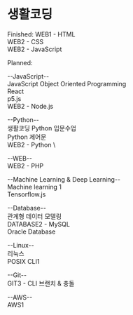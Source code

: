 # 생활코딩 

Finished:
WEB1 - HTML \
WEB2 - CSS \
WEB2 - JavaScript

Planned:

--JavaScript-- \
JavaScript Object Oriented Programming \
React \
p5.js \
WEB2 - Node.js

--Python-- \
생활코딩 Python 입문수업 \
Python 제어문 \
WEB2 - Python \

--WEB-- \
WEB2 - PHP

--Machine Learning & Deep Learning-- \
Machine learning 1 \
Tensorflow.js

--Database-- \
관계형 데이터 모델링 \
DATABASE2 - MySQL \
Oracle Database

--Linux-- \
리눅스 \
POSIX CLI1

--Git-- \
GIT3 - CLI 브랜치 & 충돌

--AWS-- \
AWS1


